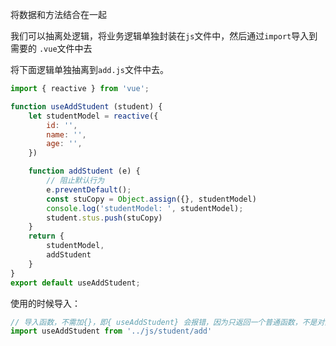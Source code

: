 将数据和方法结合在一起

我们可以抽离处逻辑，将业务逻辑单独封装在`js`文件中，然后通过`import`导入到需要的 `.vue`文件中去


将下面逻辑单独抽离到`add.js`文件中去。

```js
import { reactive } from 'vue';

function useAddStudent (student) {
    let studentModel = reactive({
        id: '',
        name: '',
        age: '',
    })

    function addStudent (e) {
        // 阻止默认行为
        e.preventDefault();
        const stuCopy = Object.assign({}, studentModel)
        console.log('studentModel: ', studentModel);
        student.stus.push(stuCopy)
    }
    return {
        studentModel,
        addStudent
    }
}
export default useAddStudent;
```

使用的时候导入：
```js
// 导入函数，不需加{}，即{ useAddStudent} 会报错，因为只返回一个普通函数，不是对象
import useAddStudent from '../js/student/add'
```